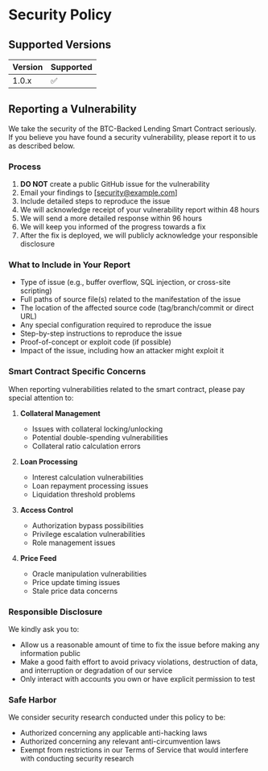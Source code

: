 # Security Policy

## Supported Versions

| Version | Supported          |
| ------- | ------------------ |
| 1.0.x   | :white_check_mark: |

## Reporting a Vulnerability

We take the security of the BTC-Backed Lending Smart Contract seriously. If you believe you have found a security vulnerability, please report it to us as described below.

### Process

1. **DO NOT** create a public GitHub issue for the vulnerability
2. Email your findings to [security@example.com]
3. Include detailed steps to reproduce the issue
4. We will acknowledge receipt of your vulnerability report within 48 hours
5. We will send a more detailed response within 96 hours
6. We will keep you informed of the progress towards a fix
7. After the fix is deployed, we will publicly acknowledge your responsible disclosure

### What to Include in Your Report

- Type of issue (e.g., buffer overflow, SQL injection, or cross-site scripting)
- Full paths of source file(s) related to the manifestation of the issue
- The location of the affected source code (tag/branch/commit or direct URL)
- Any special configuration required to reproduce the issue
- Step-by-step instructions to reproduce the issue
- Proof-of-concept or exploit code (if possible)
- Impact of the issue, including how an attacker might exploit it

### Smart Contract Specific Concerns

When reporting vulnerabilities related to the smart contract, please pay special attention to:

1. **Collateral Management**

   - Issues with collateral locking/unlocking
   - Potential double-spending vulnerabilities
   - Collateral ratio calculation errors

2. **Loan Processing**

   - Interest calculation vulnerabilities
   - Loan repayment processing issues
   - Liquidation threshold problems

3. **Access Control**

   - Authorization bypass possibilities
   - Privilege escalation vulnerabilities
   - Role management issues

4. **Price Feed**
   - Oracle manipulation vulnerabilities
   - Price update timing issues
   - Stale price data concerns

### Responsible Disclosure

We kindly ask you to:

- Allow us a reasonable amount of time to fix the issue before making any information public
- Make a good faith effort to avoid privacy violations, destruction of data, and interruption or degradation of our service
- Only interact with accounts you own or have explicit permission to test

### Safe Harbor

We consider security research conducted under this policy to be:

- Authorized concerning any applicable anti-hacking laws
- Authorized concerning any relevant anti-circumvention laws
- Exempt from restrictions in our Terms of Service that would interfere with conducting security research
